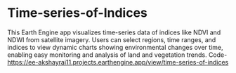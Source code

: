 # Time-series-of-Indices
This Earth Engine app visualizes time-series data of indices like NDVI and NDWI from satellite imagery. Users can select regions, time ranges, and indices to view dynamic charts showing environmental changes over time, enabling easy monitoring and analysis of land and vegetation trends.
Code- https://ee-akshayrai11.projects.earthengine.app/view/time-series-of-indices
 
